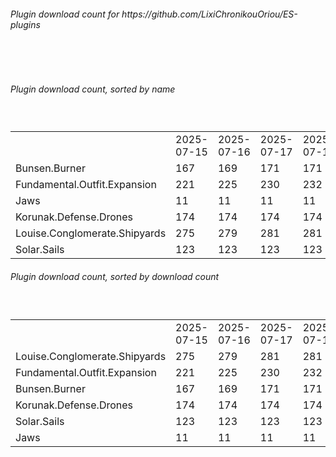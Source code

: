 <h6>Plugin download count for https://github.com/LixiChronikouOriou/ES-plugins</h6><br>
<br>
<h6>Plugin download count, sorted by name</h6><sub><sup><br>
<table>
	<tr>
		<td></td>
		<td>2025-07-15</td>
		<td>2025-07-16</td>
		<td>2025-07-17</td>
		<td>2025-07-18</td>
		<td>2025-07-19</td>
		<td>2025-07-20</td>
		<td>2025-07-21</td>
		<td>today +</td>
	</tr>
	<tr>
		<td>Bunsen.Burner</td>
		<td>167</td>
		<td>169</td>
		<td>171</td>
		<td>171</td>
		<td>183</td>
		<td>185</td>
		<td>185</td>
		<td></td>
	</tr>
	<tr>
		<td>Fundamental.Outfit.Expansion</td>
		<td>221</td>
		<td>225</td>
		<td>230</td>
		<td>232</td>
		<td>244</td>
		<td>249</td>
		<td>253</td>
		<td>+ 4</td>
	</tr>
	<tr>
		<td>Jaws</td>
		<td>11</td>
		<td>11</td>
		<td>11</td>
		<td>11</td>
		<td>22</td>
		<td>22</td>
		<td>22</td>
		<td></td>
	</tr>
	<tr>
		<td>Korunak.Defense.Drones</td>
		<td>174</td>
		<td>174</td>
		<td>174</td>
		<td>174</td>
		<td>184</td>
		<td>184</td>
		<td>184</td>
		<td></td>
	</tr>
	<tr>
		<td>Louise.Conglomerate.Shipyards</td>
		<td>275</td>
		<td>279</td>
		<td>281</td>
		<td>281</td>
		<td>290</td>
		<td>292</td>
		<td>292</td>
		<td></td>
	</tr>
	<tr>
		<td>Solar.Sails</td>
		<td>123</td>
		<td>123</td>
		<td>123</td>
		<td>123</td>
		<td>138</td>
		<td>138</td>
		<td>138</td>
		<td></td>
	</tr>
</table>
</sub></sup>
<h6>Plugin download count, sorted by download count</h6><sub><sup><br>
<table>
	<tr>
		<td></td>
		<td>2025-07-15</td>
		<td>2025-07-16</td>
		<td>2025-07-17</td>
		<td>2025-07-18</td>
		<td>2025-07-19</td>
		<td>2025-07-20</td>
		<td>2025-07-21</td>
		<td>today +</td>
	</tr>
	<tr>
		<td>Louise.Conglomerate.Shipyards</td>
		<td>275</td>
		<td>279</td>
		<td>281</td>
		<td>281</td>
		<td>290</td>
		<td>292</td>
		<td>292</td>
		<td></td>
	</tr>
	<tr>
		<td>Fundamental.Outfit.Expansion</td>
		<td>221</td>
		<td>225</td>
		<td>230</td>
		<td>232</td>
		<td>244</td>
		<td>249</td>
		<td>253</td>
		<td>+ 4</td>
	</tr>
	<tr>
		<td>Bunsen.Burner</td>
		<td>167</td>
		<td>169</td>
		<td>171</td>
		<td>171</td>
		<td>183</td>
		<td>185</td>
		<td>185</td>
		<td></td>
	</tr>
	<tr>
		<td>Korunak.Defense.Drones</td>
		<td>174</td>
		<td>174</td>
		<td>174</td>
		<td>174</td>
		<td>184</td>
		<td>184</td>
		<td>184</td>
		<td></td>
	</tr>
	<tr>
		<td>Solar.Sails</td>
		<td>123</td>
		<td>123</td>
		<td>123</td>
		<td>123</td>
		<td>138</td>
		<td>138</td>
		<td>138</td>
		<td></td>
	</tr>
	<tr>
		<td>Jaws</td>
		<td>11</td>
		<td>11</td>
		<td>11</td>
		<td>11</td>
		<td>22</td>
		<td>22</td>
		<td>22</td>
		<td></td>
	</tr>
</table>
</sub></sup>
